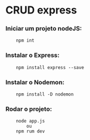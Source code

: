 # CRUD express

### Iniciar um projeto nodeJS:
```
    npm int
```

### Instalar o Express:
```
    npm install express --save
```
### Instalar o Nodemon:
```
    npm install -D nodemon
```

### Rodar o projeto:
```
    node app.js
        ou
    npm rum dev
```

